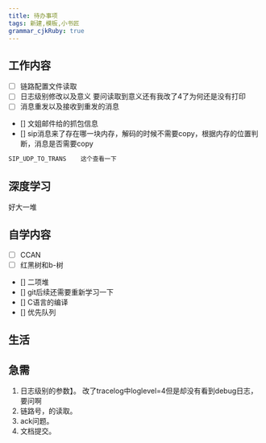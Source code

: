 ```yaml
---
title: 待办事项
tags: 新建,模板,小书匠
grammar_cjkRuby: true
---
```


## 工作内容

- [ ] 链路配置文件读取
- [ ] 日志级别修改以及意义     要问读取到意义还有我改了4了为何还是没有打印
- [ ] 消息重发以及接收到重发的消息
- [] 文姐邮件给的抓包信息
- [] sip消息来了存在哪一块内存，解码的时候不需要copy，根据内存的位置判断，消息是否需要copy

``` javascript
SIP_UDP_TO_TRANS    这个查看一下
```



## 深度学习
好大一堆


## 自学内容
- [ ] CCAN
- [ ] 红黑树和b-树
- [] 二项堆
- [] git后续还需要重新学习一下
- [] C语言的编译
- [] 优先队列
## 生活


## 急需
1. 日志级别的参数】。    改了tracelog中loglevel=4但是却没有看到debug日志，要问啊
2. 链路号，的读取。
3. ack问题。
4. 文档提交。